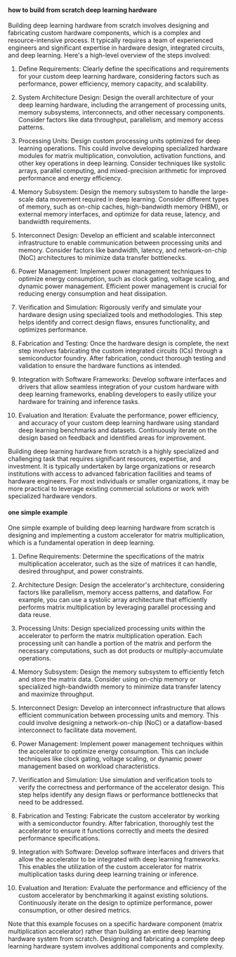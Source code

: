 #### how to build from scratch deep learning hardware
Building deep learning hardware from scratch involves designing and fabricating custom hardware components, which is a complex and resource-intensive process. It typically requires a team of experienced engineers and significant expertise in hardware design, integrated circuits, and deep learning. Here's a high-level overview of the steps involved:

1. Define Requirements: Clearly define the specifications and requirements for your custom deep learning hardware, considering factors such as performance, power efficiency, memory capacity, and scalability.

2. System Architecture Design: Design the overall architecture of your deep learning hardware, including the arrangement of processing units, memory subsystems, interconnects, and other necessary components. Consider factors like data throughput, parallelism, and memory access patterns.

3. Processing Units: Design custom processing units optimized for deep learning operations. This could involve developing specialized hardware modules for matrix multiplication, convolution, activation functions, and other key operations in deep learning. Consider techniques like systolic arrays, parallel computing, and mixed-precision arithmetic for improved performance and energy efficiency.

4. Memory Subsystem: Design the memory subsystem to handle the large-scale data movement required in deep learning. Consider different types of memory, such as on-chip caches, high-bandwidth memory (HBM), or external memory interfaces, and optimize for data reuse, latency, and bandwidth requirements.

5. Interconnect Design: Develop an efficient and scalable interconnect infrastructure to enable communication between processing units and memory. Consider factors like bandwidth, latency, and network-on-chip (NoC) architectures to minimize data transfer bottlenecks.

6. Power Management: Implement power management techniques to optimize energy consumption, such as clock gating, voltage scaling, and dynamic power management. Efficient power management is crucial for reducing energy consumption and heat dissipation.

7. Verification and Simulation: Rigorously verify and simulate your hardware design using specialized tools and methodologies. This step helps identify and correct design flaws, ensures functionality, and optimizes performance.

8. Fabrication and Testing: Once the hardware design is complete, the next step involves fabricating the custom integrated circuits (ICs) through a semiconductor foundry. After fabrication, conduct thorough testing and validation to ensure the hardware functions as intended.

9. Integration with Software Frameworks: Develop software interfaces and drivers that allow seamless integration of your custom hardware with deep learning frameworks, enabling developers to easily utilize your hardware for training and inference tasks.

10. Evaluation and Iteration: Evaluate the performance, power efficiency, and accuracy of your custom deep learning hardware using standard deep learning benchmarks and datasets. Continuously iterate on the design based on feedback and identified areas for improvement.

Building deep learning hardware from scratch is a highly specialized and challenging task that requires significant resources, expertise, and investment. It is typically undertaken by large organizations or research institutions with access to advanced fabrication facilities and teams of hardware engineers. For most individuals or smaller organizations, it may be more practical to leverage existing commercial solutions or work with specialized hardware vendors.

#### one simple example 

One simple example of building deep learning hardware from scratch is designing and implementing a custom accelerator for matrix multiplication, which is a fundamental operation in deep learning.

1. Define Requirements: Determine the specifications of the matrix multiplication accelerator, such as the size of matrices it can handle, desired throughput, and power constraints.

2. Architecture Design: Design the accelerator's architecture, considering factors like parallelism, memory access patterns, and dataflow. For example, you can use a systolic array architecture that efficiently performs matrix multiplication by leveraging parallel processing and data reuse.

3. Processing Units: Design specialized processing units within the accelerator to perform the matrix multiplication operation. Each processing unit can handle a portion of the matrix and perform the necessary computations, such as dot products or multiply-accumulate operations.

4. Memory Subsystem: Design the memory subsystem to efficiently fetch and store the matrix data. Consider using on-chip memory or specialized high-bandwidth memory to minimize data transfer latency and maximize throughput.

5. Interconnect Design: Develop an interconnect infrastructure that allows efficient communication between processing units and memory. This could involve designing a network-on-chip (NoC) or a dataflow-based interconnect to facilitate data movement.

6. Power Management: Implement power management techniques within the accelerator to optimize energy consumption. This can include techniques like clock gating, voltage scaling, or dynamic power management based on workload characteristics.

7. Verification and Simulation: Use simulation and verification tools to verify the correctness and performance of the accelerator design. This step helps identify any design flaws or performance bottlenecks that need to be addressed.

8. Fabrication and Testing: Fabricate the custom accelerator by working with a semiconductor foundry. After fabrication, thoroughly test the accelerator to ensure it functions correctly and meets the desired performance specifications.

9. Integration with Software: Develop software interfaces and drivers that allow the accelerator to be integrated with deep learning frameworks. This enables the utilization of the custom accelerator for matrix multiplication tasks during deep learning training or inference.

10. Evaluation and Iteration: Evaluate the performance and efficiency of the custom accelerator by benchmarking it against existing solutions. Continuously iterate on the design to optimize performance, power consumption, or other desired metrics.

Note that this example focuses on a specific hardware component (matrix multiplication accelerator) rather than building an entire deep learning hardware system from scratch. Designing and fabricating a complete deep learning hardware system involves additional components and complexity.
